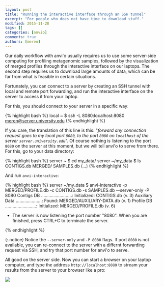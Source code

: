 ```yaml
---
layout: post
title: "Running the interactive interface through an SSH tunnel"
excerpt: "For people who does not have time to download stuff."
modified: 2015-11-28
tags: []
categories: [anvio]
comments: true
authors: [meren]
---
```

Our daily workflow with anvi'o usually requires us to use some server-side computing for profiling metagenomic samples, followed by the visualization of merged profiles through the interactive interface on our laptops. The second step requires us to download large amounts of data, which can be far from what is feasible in certain situations.

Fortunately, you can connect to a server by creating an SSH tunnel with local and remote port forwarding, and run the interactive interface on the server to access it from your laptop.

For this, you should connect to your server in a specific way:

{% highlight bash %}
local ~ $ ssh -L 8080:localhost:8080 meren@server.university.edu
{% endhighlight %}

If you care, the translation of this line is this: "*forward any connection request goes to my local port `8080`, to the port `8080` on `localhost` of the server `server.university.edu`*". Of course nothing is listening to the port `8080` on the server at this moment, but we will tell anvi'o to serve from there. For this, go to your data directory: 

{% highlight bash %}
server ~ $ cd my_data/
server ~/my_data $ ls
CONTIGS.db MERGED/ SAMPLES.db (...)
{% endhighlight %}

And run `anvi-interactive`:

{% highlight bash %}
server ~/my_data $ anvi-interactive -p MERGED/PROFILE.db -c CONTIGS.db -s SAMPLES.db --server-only -P 8080
Contigs DB .........................: Initialized: CONTIGS.db (v. 3)
Auxiliary Data .....................: Found: MERGED/AUXILIARY-DATA.db (v. 1)
Profile DB .........................: Initialized: MERGED/PROFILE.db (v. 6)

* The server is now listening the port number "8080". When you are finished, press
CTRL+C to terminate the server.

{% endhighlight %}

{:.notice}
Notice the `--server-only` and `-P 8080` flags. If port `8080` is not available, you can re-connect to the server with a differnt forwarding request via SSH, and try that port number for anvi'o to serve.

All good on the server side. Now you can start a browser on your laptop computer, and type the address `http://localhost:8080` to stream your results from the server to your browser like a pro:

<div class="centerimg" style="margin-bottom: 100px;">
<a href="{{ site.url }}/images/anvio/2015-11-28-visualizing-from-a-server/browser.png"><img src="{{ site.url }}/images/anvio/2015-11-28-visualizing-from-a-server/browser.png" /></a>
</div>
